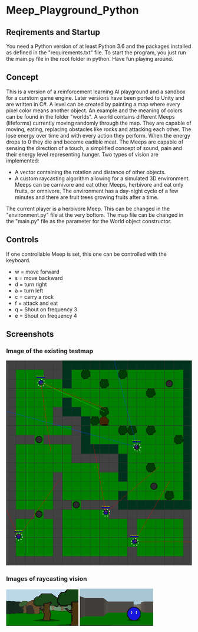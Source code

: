 # Meep_Playground_Python

## Reqirements and Startup
You need a Python version of at least Python 3.6 and the packages installed as defined in the "requirements.txt" file.
To start the program, you just run the main.py file in the root folder in python. Have fun playing around.

## Concept
This is a version of a reinforcement learning AI playground and a sandbox for a curstom game engine. Later versions have been ported to Unity and are written in C#.
A level can be created by painting a map where every pixel color means another object. An example and the meaning of colors can be found in the folder "worlds".
A world contains different Meeps (lifeforms) currently moving randomly through the map. They are capable of moving, eating, replacing obstacles like rocks and attacking each other.
The lose energy over time and with every action they perform. When the energy drops to 0 they die and become eadible meat.
The Meeps are capable of sensing the direction of a touch, a simplified concept of sound, pain and their energy level representing hunger.
Two types of vision are implemented:
- A vector containing the rotation and distance of other objects.
- A custom raycasting algorithm allowing for a simulated 3D environment.
Meeps can be carnivore and eat other Meeps, herbivore and eat only fruits, or omnivore.
The environment has a day-night cycle of a few minutes and there are fruit trees growing fruits after a time.

The current player is a herbivore Meep. This can be changed in the "environment.py" file at the very bottom.
The map file can be changed in the "main.py" file as the parameter for the World object constructor.

## Controls
If one controllable Meep is set, this one can be controlled with the keyboard.
- w = move forward
- s = move backward
- d = turn right
- a = turn left
- c = carry a rock
- f = attack and eat
- q = Shout on frequency 3
- e = Shout on frequency 4

## Screenshots
### Image of the existing testmap
![Playground Map](screenshots/map_1.PNG)

### Images of raycasting vision
![Raycasting 1](screenshots/raycast_1.PNG)
![Raycasting 2](screenshots/raycast_2.PNG)